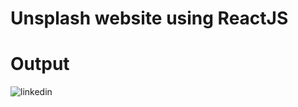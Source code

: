 # Unsplash website using ReactJS

# Output

![linkedin](https://user-images.githubusercontent.com/80045274/167882831-9bf9cac6-53ce-4d61-9c47-17111296c639.JPG)
